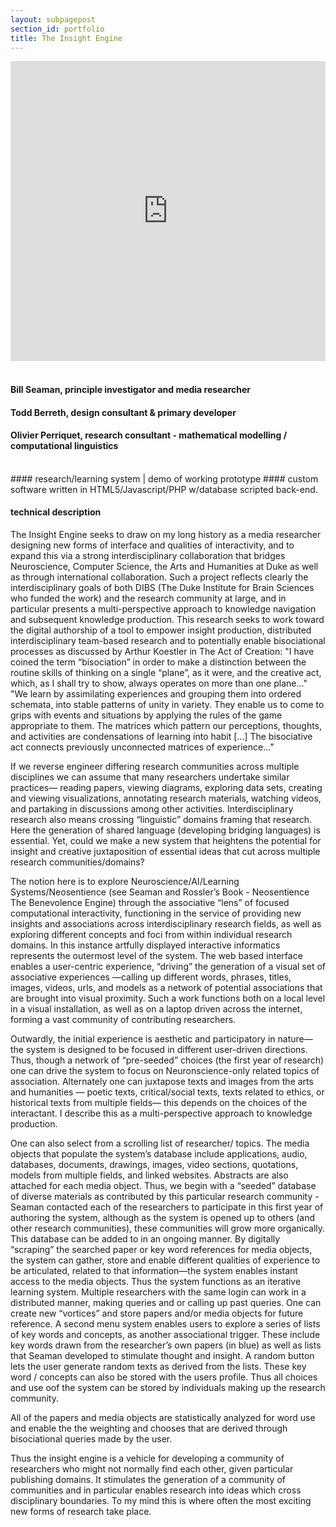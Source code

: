 ```yaml
---
layout: subpagepost
section_id: portfolio
title: The Insight Engine
---
```


<div class="full">
    <div class="row">
        <div class="large-12 large-centered columns">
        <iframe src="https://player.vimeo.com/video/359294650" scrolling="no" frameborder="no" allow="autoplay"  width="760" height="480" frameborder="0" allow="autoplay; fullscreen" allowfullscreen></iframe>
        </div>
    </div>
</div>
<br>

#### Bill Seaman, principle investigator and media researcher <br>
#### Todd Berreth, design consultant & primary developer<br>
#### Olivier Perriquet, research consultant - mathematical modelling / computational linguistics<br>
<br>
#### research/learning system | demo of working prototype 
#### custom software written in HTML5/Javascript/PHP w/database scripted back-end.

#### technical description

The Insight Engine seeks to draw on my long history as a media researcher designing new forms of interface and qualities of interactivity, and to expand this via a strong interdisciplinary collaboration that bridges Neuroscience, Computer Science, the Arts and Humanities at Duke as well as through international collaboration. Such a project reflects clearly the interdisciplinary goals of both DIBS (The Duke Institute for Brain Sciences who funded the work) and the research community at large, and in particular presents a multi-perspective approach to knowledge navigation and subsequent knowledge production. This research seeks to work toward the digital authorship of a tool to empower insight production, distributed interdisciplinary team-based research and to potentially enable bisociational processes as discussed by Arthur Koestler in The Act of Creation: "I have coined the term “bisociation” in order to make a distinction between the routine skills of thinking on a single “plane”, as it were, and the creative act, which, as I shall try to show, always operates on more than one plane…" "We learn by assimilating experiences and grouping them into ordered schemata, into stable patterns of unity in variety. They enable us to come to grips with events and situations by applying the rules of the game appropriate to them. The matrices which pattern our perceptions, thoughts, and activities are condensations of learning into habit […] The bisociative act connects previously unconnected matrices of experience…"

If we reverse engineer differing research communities across multiple disciplines we can assume that many researchers undertake similar practices— reading papers, viewing diagrams, exploring data sets, creating and viewing visualizations, annotating research materials, watching videos, and partaking in discussions among other activities. Interdisciplinary research also means crossing “linguistic” domains framing that research. Here the generation of shared language (developing bridging languages) is essential. Yet, could we make a new system that heightens the potential for insight and creative juxtaposition of essential ideas that cut across multiple research communities/domains?

The notion here is to explore Neuroscience/AI/Learning Systems/Neosentience (see Seaman and Rossler’s Book - Neosentience  The Benevolence Engine) through the associative “lens” of focused computational interactivity, functioning in the service of providing new insights and associations across interdisciplinary research fields, as well as exploring different concepts and foci from within individual research domains. In this instance artfully displayed interactive informatics represents the outermost level of the system. The web based interface enables a user-centric experience, “driving” the generation of a visual set of associative experiences —calling up different words, phrases, titles, images, videos, urls, and models as a network of potential associations that are brought into visual proximity. Such a work functions both on a local level in a visual installation, as well as on a laptop driven across the internet, forming a vast community of contributing researchers.

Outwardly, the initial experience is aesthetic and participatory in nature— the system is designed to be focused in different user-driven directions. Thus, though a network of “pre-seeded” choices (the first year of research) one can drive the system to focus on Neuronscience-only related topics of association. Alternately one can juxtapose texts and images from the arts and humanities — poetic texts, critical/social texts, texts related to ethics, or historical texts from multiple fields— this depends on the choices of the interactant. I describe this as a multi-perspective approach to knowledge production.

One can also select from a scrolling list of researcher/ topics. The media objects that populate the system’s database include applications, audio, databases, documents, drawings, images, video sections, quotations, models from multiple fields, and linked websites. Abstracts are also attached for each media object. Thus, we begin with a “seeded” database of diverse materials as contributed by this particular research community - Seaman contacted each of the researchers to participate in this first year of authoring the system, although as the system is opened up to others (and other research communities), these communities will grow more organically. This database can be added to in an ongoing manner. By digitally “scraping” the searched paper or key word references for media objects, the system can gather, store and enable different qualities of experience to be articulated, related to that information—the system enables instant access to the media objects. Thus the system functions as an iterative learning system. Multiple researchers with the same login can work in a distributed manner, making queries and or calling up past queries. One can create new “vortices” and store papers and/or media objects for future reference. A second menu system enables users to explore a series of lists of key words and concepts, as another associational trigger. These include key words drawn from the researcher’s own papers (in blue) as well as lists that Seaman developed to stimulate thought and insight. A random button lets the user generate random texts as derived from the lists. These key word / concepts can also be stored with the users profile. Thus all choices and use oof the system can be stored by individuals making up the research community.

All of the papers and media objects are statistically analyzed for word use and enable the the weighting and chooses that are derived through bisociational queries made by the user.

Thus the insight engine is a vehicle for developing a community of researchers who might not normally find each other, given particular publishing domains. It stimulates the generation of a community of communities and in particular enables research into ideas which cross disciplinary boundaries. To my mind this is where often the most exciting new forms of research take place.


